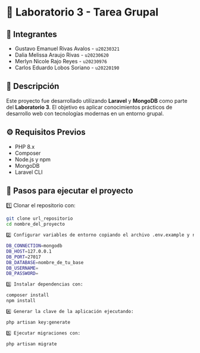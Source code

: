 # 📘 Laboratorio 3 - Tarea Grupal

## 👥 Integrantes

- Gustavo Emanuel Rivas Avalos - `u20230321`  
- Dalia Melissa Araujo Rivas - `u20230620`  
- Merlyn Nicole Rajo Reyes - `u20230976`  
- Carlos Eduardo Lobos Soriano - `u20220190`  

## 📝 Descripción

Este proyecto fue desarrollado utilizando **Laravel** y **MongoDB** como parte del **Laboratorio 3**. El objetivo es aplicar conocimientos prácticos de desarrollo web con tecnologías modernas en un entorno grupal.

## ⚙️ Requisitos Previos

- PHP 8.x  
- Composer  
- Node.js y npm  
- MongoDB  
- Laravel CLI  

## 🚀 Pasos para ejecutar el proyecto

1️⃣ Clonar el repositorio con:

```bash
git clone url_repositorio
cd nombre_del_proyecto

2️⃣ Configurar variables de entorno copiando el archivo .env.example y renombrándolo a .env. Luego, edita el archivo .env y configura las credenciales de tu base de datos:

DB_CONNECTION=mongodb
DB_HOST=127.0.0.1
DB_PORT=27017
DB_DATABASE=nombre_de_tu_base
DB_USERNAME=
DB_PASSWORD=

3️⃣ Instalar dependencias con:

composer install
npm install

4️⃣ Generar la clave de la aplicación ejecutando:

php artisan key:generate

5️⃣ Ejecutar migraciones con:

php artisan migrate

